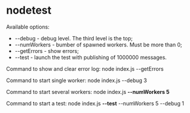 # nodetest

Available options:
- --debug - debug level. The third level is the top;
- --numWorkers - bumber of spawned workers. Must be more than 0;
- --getErrors - show errors;
- --test - launch the test with publishing of 1000000 messages.


Command to show and clear error log:
    node index.js --getErrors
    
Command to start single worker:
    node index.js  --debug 3
    
Command to start several workers:
    node index.js **--numWorkers 5**
    
Command to start a test:
    node index.js  **--test** --numWorkers 5 --debug 1
